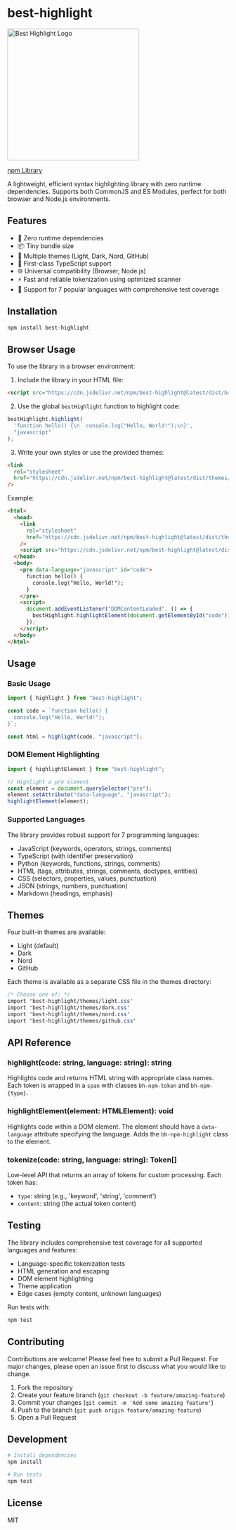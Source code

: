 # best-highlight

<img alt="Best Highlight Logo" src="https://github.com/user-attachments/assets/b6d7abd3-e893-41dc-b46e-45c147c9a026" for="cover" width="300" />

[npm Library](https://npmjs.com/package/best-highlight)

A lightweight, efficient syntax highlighting library with zero runtime dependencies. Supports both CommonJS and ES Modules, perfect for both browser and Node.js environments.

## Features

- 🚀 Zero runtime dependencies
- 📦 Tiny bundle size
- 🎨 Multiple themes (Light, Dark, Nord, GitHub)
- 🔧 First-class TypeScript support
- 🌐 Universal compatibility (Browser, Node.js)
- ⚡ Fast and reliable tokenization using optimized scanner
- 🎯 Support for 7 popular languages with comprehensive test coverage

## Installation

```bash
npm install best-highlight
```

## Browser Usage

To use the library in a browser environment:

1. Include the library in your HTML file:

```html
<script src="https://cdn.jsdelivr.net/npm/best-highlight@latest/dist/browser/index.global.js"></script>
```

2. Use the global `bestHighlight` function to highlight code:

```javascript
bestHighlight.highlight(
  'function hello() {\n  console.log("Hello, World!");\n}',
  "javascript"
);
```

3. Write your own styles or use the provided themes:

```html
<link
  rel="stylesheet"
  href="https://cdn.jsdelivr.net/npm/best-highlight@latest/dist/themes/light.css"
/>
```

Example:

```html
<html>
  <head>
    <link
      rel="stylesheet"
      href="https://cdn.jsdelivr.net/npm/best-highlight@latest/dist/themes/light.css"
    />
    <script src="https://cdn.jsdelivr.net/npm/best-highlight@latest/dist/browser/index.global.js"></script>
  </head>
  <body>
    <pre data-language="javascript" id="code">
      function hello() {
        console.log("Hello, World!");
      }
    </pre>
    <script>
      document.addEventListener("DOMContentLoaded", () => {
        bestHighlight.highlightElement(document.getElementById("code"));
      });
    </script>
  </body>
</html>
```

## Usage

### Basic Usage

```javascript
import { highlight } from "best-highlight";

const code = `function hello() {
  console.log("Hello, World!");
}`;

const html = highlight(code, "javascript");
```

### DOM Element Highlighting

```javascript
import { highlightElement } from "best-highlight";

// Highlight a pre element
const element = document.querySelector("pre");
element.setAttribute("data-language", "javascript");
highlightElement(element);
```

### Supported Languages

The library provides robust support for 7 programming languages:

- JavaScript (keywords, operators, strings, comments)
- TypeScript (with identifier preservation)
- Python (keywords, functions, strings, comments)
- HTML (tags, attributes, strings, comments, doctypes, entities)
- CSS (selectors, properties, values, punctuation)
- JSON (strings, numbers, punctuation)
- Markdown (headings, emphasis)

## Themes

Four built-in themes are available:

- Light (default)
- Dark
- Nord
- GitHub

Each theme is available as a separate CSS file in the themes directory:

```css
/* Choose one of: */
import 'best-highlight/themes/light.css'
import 'best-highlight/themes/dark.css'
import 'best-highlight/themes/nord.css'
import 'best-highlight/themes/github.css'
```

## API Reference

### highlight(code: string, language: string): string

Highlights code and returns HTML string with appropriate class names. Each token is wrapped in a `span` with classes `bh-npm-token` and `bh-npm-{type}`.

### highlightElement(element: HTMLElement): void

Highlights code within a DOM element. The element should have a `data-language` attribute specifying the language. Adds the `bh-npm-highlight` class to the element.

### tokenize(code: string, language: string): Token[]

Low-level API that returns an array of tokens for custom processing. Each token has:

- `type`: string (e.g., 'keyword', 'string', 'comment')
- `content`: string (the actual token content)

## Testing

The library includes comprehensive test coverage for all supported languages and features:

- Language-specific tokenization tests
- HTML generation and escaping
- DOM element highlighting
- Theme application
- Edge cases (empty content, unknown languages)

Run tests with:

```bash
npm test
```

## Contributing

Contributions are welcome! Please feel free to submit a Pull Request. For major changes, please open an issue first to discuss what you would like to change.

1. Fork the repository
2. Create your feature branch (`git checkout -b feature/amazing-feature`)
3. Commit your changes (`git commit -m 'Add some amazing feature'`)
4. Push to the branch (`git push origin feature/amazing-feature`)
5. Open a Pull Request

## Development

```bash
# Install dependencies
npm install

# Run tests
npm test
```

## License

MIT
